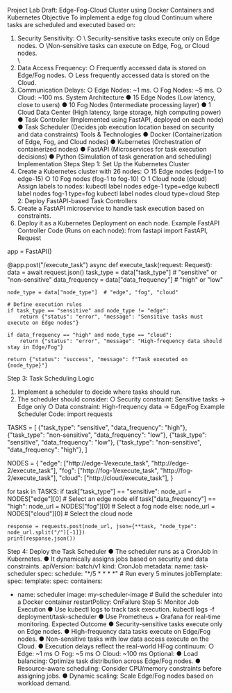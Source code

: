 Project Lab Draft: Edge-Fog-Cloud Cluster using Docker 
Containers and Kubernetes 
Objective 
To implement a edge fog cloud Continuum where tasks are scheduled and executed based 
on: 
1. Security Sensitivity: 
○ \ Security-sensitive tasks execute only on Edge nodes. 
○ \Non-sensitive tasks can execute on Edge, Fog, or Cloud nodes. 
\
\
2. Data Access Frequency: 
○ Frequently accessed data is stored on Edge/Fog nodes. 
○ Less frequently accessed data is stored on the Cloud. 
3. Communication Delays: 
○ Edge Nodes: ~1 ms. 
○ Fog Nodes: ~5 ms. 
○ Cloud: ~100 ms. 
System Architecture 
● 15 Edge Nodes (Low latency, close to users) 
● 10 Fog Nodes (Intermediate processing layer) 
● 1 Cloud Data Center (High latency, large storage, high computing power) 
● Task Controller (Implemented using FastAPI, deployed on each node) 
● Task Scheduler (Decides job execution location based on security and data constraints) 
Tools & Technologies 
● Docker (Containerization of Edge, Fog, and Cloud nodes) 
● Kubernetes (Orchestration of containerized nodes) 
● FastAPI (Microservices for task execution decisions) 
● Python (Simulation of task generation and scheduling) 
Implementation Steps 
Step 1: Set Up the Kubernetes Cluster 
1. Create a Kubernetes cluster with 26 nodes: 
○ 15 Edge nodes (edge-1 to edge-15) 
○ 10 Fog nodes (fog-1 to fog-10) 
○ 1 Cloud node (cloud) 
Assign labels to nodes: 
 kubectl label nodes edge-1 type=edge 
kubectl label nodes fog-1 type=fog 
kubectl label nodes cloud type=cloud 
Step 2: Deploy FastAPI-based Task Controllers 
1. Create a FastAPI microservice to handle task execution based on constraints. 
2. Deploy it as a Kubernetes Deployment on each node. 
Example FastAPI Controller Code (Runs on each node): 
from fastapi import FastAPI, Request 
 
app = FastAPI() 
 
@app.post("/execute_task") 
async def execute_task(request: Request): 
    data = await request.json() 
    task_type = data["task_type"]  # "sensitive" or "non-sensitive" 
    data_frequency = data["data_frequency"]  # "high" or "low" 
 
    node_type = data["node_type"]  # "edge", "fog", "cloud" 
 
    # Define execution rules 
    if task_type == "sensitive" and node_type != "edge": 
        return {"status": "error", "message": "Sensitive tasks must execute on Edge nodes"} 
 
    if data_frequency == "high" and node_type == "cloud": 
        return {"status": "error", "message": "High-frequency data should stay in Edge/Fog"} 
 
    return {"status": "success", "message": f"Task executed on {node_type}"} 
 
Step 3: Task Scheduling Logic 
1. Implement a scheduler to decide where tasks should run. 
2. The scheduler should consider: 
○ Security constraint: Sensitive tasks → Edge only 
○ Data constraint: High-frequency data → Edge/Fog 
Example Scheduler Code: 
import requests 
 
TASKS = [ 
    {"task_type": "sensitive", "data_frequency": "high"}, 
    {"task_type": "non-sensitive", "data_frequency": "low"}, 
    {"task_type": "sensitive", "data_frequency": "low"}, 
    {"task_type": "non-sensitive", "data_frequency": "high"}, 
] 
 
NODES = { 
    "edge": ["http://edge-1/execute_task", "http://edge-2/execute_task"], 
    "fog": ["http://fog-1/execute_task", "http://fog-2/execute_task"], 
    "cloud": ["http://cloud/execute_task"], 
} 
 
for task in TASKS: 
    if task["task_type"] == "sensitive": 
        node_url = NODES["edge"][0]  # Select an edge node 
    elif task["data_frequency"] == "high": 
        node_url = NODES["fog"][0]  # Select a fog node 
    else: 
        node_url = NODES["cloud"][0]  # Select the cloud node 
 
    response = requests.post(node_url, json={**task, "node_type": node_url.split("/")[-1]}) 
    print(response.json()) 
 
Step 4: Deploy the Task Scheduler 
● The scheduler runs as a CronJob in Kubernetes. 
● It dynamically assigns jobs based on security and data constraints. 
apiVersion: batch/v1 
kind: CronJob 
metadata: 
  name: task-scheduler 
spec: 
  schedule: "*/5 * * * *"  # Run every 5 minutes 
  jobTemplate: 
    spec: 
      template: 
        spec: 
          containers: 
- name: scheduler 
image: my-scheduler-image  # Build the scheduler into a Docker container 
restartPolicy: OnFailure 
Step 5: Monitor Job Execution 
● Use kubectl logs to track task execution. 
kubectl logs -f deployment/task-scheduler 
● Use Prometheus + Grafana for real-time monitoring. 
Expected Outcome 
● Security-sensitive tasks execute only on Edge nodes. 
● High-frequency data tasks execute on Edge/Fog nodes. 
● Non-sensitive tasks with low data access execute on the Cloud. 
● Execution delays reflect the real-world HFog continuum: 
○ Edge: ~1 ms 
○ Fog: ~5 ms 
○ Cloud: ~100 ms 
Optional: 
● Load balancing: Optimize task distribution across Edge/Fog nodes. 
● Resource-aware scheduling: Consider CPU/memory constraints before assigning jobs. 
● Dynamic scaling: Scale Edge/Fog nodes based on workload demand.
